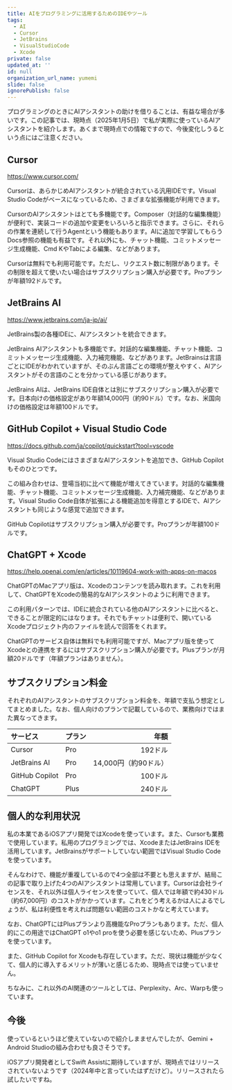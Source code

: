```yaml
---
title: AIをプログラミングに活用するためのIDEやツール
tags:
  - AI
  - Cursor
  - JetBrains
  - VisualStudioCode
  - Xcode
private: false
updated_at: ''
id: null
organization_url_name: yumemi
slide: false
ignorePublish: false
---
```


プログラミングのときにAIアシスタントの助けを借りることは、有益な場合が多いです。この記事では、現時点（2025年1月5日）で私が実際に使っているAIアシスタントを紹介します。あくまで現時点での情報ですので、今後変化しうるという点にはご注意ください。

## Cursor

https://www.cursor.com/

Cursorは、あらかじめAIアシスタントが統合されている汎用IDEです。Visual Studio Codeがベースになっているため、さまざまな拡張機能が利用できます。

CursorのAIアシスタントはとても多機能です。Composer（対話的な編集機能）が便利で、実装コードの追加や変更をいろいろと指示できます。さらに、それらの作業を連続して行うAgentという機能もあります。AIに追加で学習してもらうDocs参照の機能も有益です。それ以外にも、チャット機能、コミットメッセージ生成機能、Cmd KやTabによる編集、などがあります。

Cursorは無料でも利用可能です。ただし、リクエスト数に制限があります。その制限を超えて使いたい場合はサブスクリプション購入が必要です。Proプランが年額192ドルです。

## JetBrains AI

https://www.jetbrains.com/ja-jp/ai/

JetBrains製の各種IDEに、AIアシスタントを統合できます。

JetBrains AIアシスタントも多機能です。対話的な編集機能、チャット機能、コミットメッセージ生成機能、入力補完機能、などがあります。JetBrainsは言語ごとにIDEがわかれていますが、そのぶん言語ごとの環境が整えやすく、AIアシスタントがその言語のことを分かっている感じがあります。

JetBrains AIは、JetBrains IDE自体とは別にサブスクリプション購入が必要です。日本向けの価格設定があり年額14,000円（約90ドル）です。なお、米国向けの価格設定は年額100ドルです。

## GitHub Copilot + Visual Studio Code

https://docs.github.com/ja/copilot/quickstart?tool=vscode

Visual Studio CodeにはさまざまなAIアシスタントを追加でき、GitHub Copilotもそのひとつです。

この組み合わせは、登場当初に比べて機能が増えてきています。対話的な編集機能、チャット機能、コミットメッセージ生成機能、入力補完機能、などがあります。Visual Studio Code自体が拡張による機能追加を得意とするIDEで、AIアシスタントも同じような感覚で追加できます。

GitHub Copilotはサブスクリプション購入が必要です。Proプランが年額100ドルです。

## ChatGPT + Xcode

https://help.openai.com/en/articles/10119604-work-with-apps-on-macos

ChatGPTのMacアプリ版は、Xcodeのコンテンツを読み取れます。これを利用して、ChatGPTをXcodeの簡易的なAIアシスタントのように利用できます。

この利用パターンでは、IDEに統合されている他のAIアシスタントに比べると、できることが限定的にはなります。それでもチャットは便利で、開いているXcodeプロジェクト内のファイルを読んで回答をくれます。

ChatGPTのサービス自体は無料でも利用可能ですが、Macアプリ版を使ってXcodeとの連携をするにはサブスクリプション購入が必要です。Plusプランが月額20ドルです（年額プランはありません）。

## サブスクリプション料金

それぞれのAIアシスタントのサブスクリプション料金を、年額で支払う想定としてまとめました。なお、個人向けのプランで記載しているので、業務向けではまた異なってきます。

| サービス | プラン | 年額 |
|:----|:----|----:|
| Cursor | Pro | 192ドル |
| JetBrains AI | Pro | 14,000円（約90ドル） |
| GitHub Copilot | Pro | 100ドル |
| ChatGPT | Plus | 240ドル |

## 個人的な利用状況

私の本業であるiOSアプリ開発ではXcodeを使っています。また、Cursorも業務で使用しています。私用のプログラミングでは、XcodeまたはJetBrains IDEを活用しています。JetBrainsがサポートしていない範囲ではVisual Studio Codeを使っています。

そんなわけで、機能が重複しているので4つ全部は不要とも思えますが、結局この記事で取り上げた4つのAIアシスタントは常用しています。Cursorは会社ライセンスを、それ以外は個人ライセンスを使っていて、個人では年額で約430ドル（約67,000円）のコストがかかっています。これをどう考えるかは人によるでしょうが、私は利便性を考えれば問題ない範囲のコストかなと考えています。

なお、ChatGPTにはPlusプランより高機能なProプランもあります。ただ、個人的にこの用途ではChatGPT o1やo1 proを使う必要を感じないため、Plusプランを使っています。

また、GitHub Copilot for Xcodeも存在しています。ただ、現状は機能が少なくて、個人的に導入するメリットが薄いと感じるため、現時点では使っていません。

ちなみに、これ以外のAI関連のツールとしては、Perplexity、Arc、Warpも使っています。

## 今後

使っているというほど使えていないので紹介しまませんでしたが、Gemini + Android Studioの組み合わせも良さそうです。

iOSアプリ開発者としてSwift Assistに期待していますが、現時点ではリリースされていないようです（2024年中と言っていたはずだけど）。リリースされたら試したいですね。
